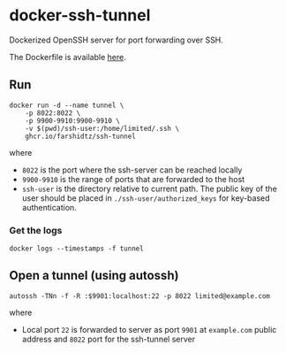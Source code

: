# docker-ssh-tunnel
Dockerized OpenSSH server for port forwarding over SSH. 

The Dockerfile is available [here](https://github.com/farshidtz/docker-ssh-tunnel/blob/master/Dockerfile).

## Run
```
docker run -d --name tunnel \
    -p 8022:8022 \
    -p 9900-9910:9900-9910 \
    -v $(pwd)/ssh-user:/home/limited/.ssh \
    ghcr.io/farshidtz/ssh-tunnel
```
where 
 * `8022` is the port where the ssh-server can be reached locally
 * `9900-9910` is the range of ports that are forwarded to the host
 * `ssh-user` is the directory relative to current path. The public key of the user should be placed in `./ssh-user/authorized_keys` for key-based authentication.
 
### Get the logs
```
docker logs --timestamps -f tunnel
```

## Open a tunnel (using autossh)
```
autossh -TNn -f -R :$9901:localhost:22 -p 8022 limited@example.com
```
where
 * Local port `22` is forwarded to server as port `9901` at `example.com` public address and `8022` port for the ssh-tunnel server
